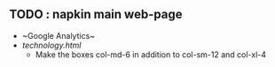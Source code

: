 ## TODO : napkin main web-page

* ~Google Analytics~
* *technology.html*
  * Make the boxes col-md-6 in addition to col-sm-12 and col-xl-4
